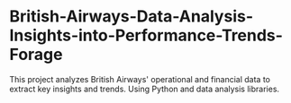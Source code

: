 # British-Airways-Data-Analysis-Insights-into-Performance-Trends-Forage
This project analyzes British Airways' operational and financial data to extract key insights and trends. Using Python and data analysis libraries.
